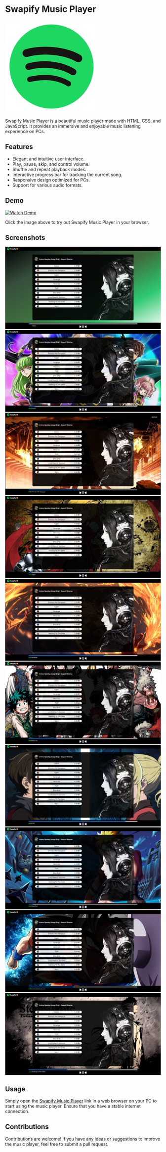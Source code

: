 # Swapify Music Player
![Swapify Music Player Logo](Logo.png)

Swapify Music Player is a beautiful music player made with HTML, CSS, and JavaScript. It provides an immersive and enjoyable music listening experience on PCs.

## Features
- Elegant and intuitive user interface.
- Play, pause, skip, and control volume.
- Shuffle and repeat playback modes.
- Interactive progress bar for tracking the current song.
- Responsive design optimized for PCs.
- Support for various audio formats.

## Demo
[![Watch Demo](Demo.gif)](https://swapnil-11-04-01.github.io/Swapify-MusicPlayer/)

Click the image above to try out Swapify Music Player in your browser.

## Screenshots
![Screenshot 1](SS1.png)
![Screenshot 2](SS2.png)
![Screenshot 3](SS3.png)
![Screenshot 3](SS4.png)
![Screenshot 3](SS5.png)
![Screenshot 3](SS6.png)
![Screenshot 3](SS7.png)
![Screenshot 3](SS8.png)
![Screenshot 3](SS9.png)
![Screenshot 3](SS10.png)

## Usage
Simply open the [Swapify Music Player](https://swapnil-11-04-01.github.io/Swapify-MusicPlayer/) link in a web browser on your PC to start using the music player. Ensure that you have a stable internet connection.

## Contributions
Contributions are welcome! If you have any ideas or suggestions to improve the music player, feel free to submit a pull request.
